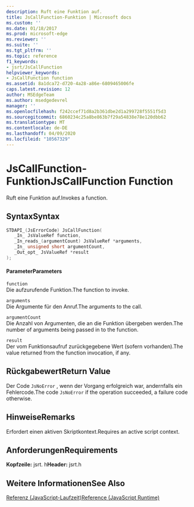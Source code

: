 ```yaml
---
description: Ruft eine Funktion auf.
title: JsCallFunction-Funktion | Microsoft docs
ms.custom: ''
ms.date: 01/18/2017
ms.prod: microsoft-edge
ms.reviewer: ''
ms.suite: ''
ms.tgt_pltfrm: ''
ms.topic: reference
f1_keywords:
- jsrt/JsCallFunction
helpviewer_keywords:
- JsCallFunction function
ms.assetid: 8a1dca72-d720-4a28-a86e-6809465006fe
caps.latest.revision: 12
author: MSEdgeTeam
ms.author: msedgedevrel
manager: ''
ms.openlocfilehash: f242ccef71d8a2b361dbe2d1a299728f5551f5d3
ms.sourcegitcommit: 6860234c25a8be863b7f29a54838e78e120dbb62
ms.translationtype: MT
ms.contentlocale: de-DE
ms.lasthandoff: 04/09/2020
ms.locfileid: "10567329"
---
```

# <span data-ttu-id="2083d-103">JsCallFunction-Funktion</span><span class="sxs-lookup"><span data-stu-id="2083d-103">JsCallFunction Function</span></span>
<span data-ttu-id="2083d-104">Ruft eine Funktion auf.</span><span class="sxs-lookup"><span data-stu-id="2083d-104">Invokes a function.</span></span>  
  
## <span data-ttu-id="2083d-105">Syntax</span><span class="sxs-lookup"><span data-stu-id="2083d-105">Syntax</span></span>  
  
```cpp  
STDAPI_(JsErrorCode) JsCallFunction(  
   _In_ JsValueRef function,  
   _In_reads_(argumentCount) JsValueRef *arguments,  
   _In_ unsigned short argumentCount,  
   _Out_opt_ JsValueRef *result  
);  
```  
  
#### <span data-ttu-id="2083d-106">Parameter</span><span class="sxs-lookup"><span data-stu-id="2083d-106">Parameters</span></span>  
 `function`  
 <span data-ttu-id="2083d-107">Die aufzurufende Funktion.</span><span class="sxs-lookup"><span data-stu-id="2083d-107">The function to invoke.</span></span>  
  
 `arguments`  
 <span data-ttu-id="2083d-108">Die Argumente für den Anruf.</span><span class="sxs-lookup"><span data-stu-id="2083d-108">The arguments to the call.</span></span>  
  
 `argumentCount`  
 <span data-ttu-id="2083d-109">Die Anzahl von Argumenten, die an die Funktion übergeben werden.</span><span class="sxs-lookup"><span data-stu-id="2083d-109">The number of arguments being passed in to the function.</span></span>  
  
 `result`  
 <span data-ttu-id="2083d-110">Der vom Funktionsaufruf zurückgegebene Wert (sofern vorhanden).</span><span class="sxs-lookup"><span data-stu-id="2083d-110">The value returned from the function invocation, if any.</span></span>  
  
## <span data-ttu-id="2083d-111">Rückgabewert</span><span class="sxs-lookup"><span data-stu-id="2083d-111">Return Value</span></span>  
 <span data-ttu-id="2083d-112">Der Code `JsNoError` , wenn der Vorgang erfolgreich war, andernfalls ein Fehlercode.</span><span class="sxs-lookup"><span data-stu-id="2083d-112">The code `JsNoError` if the operation succeeded, a failure code otherwise.</span></span>  
  
## <span data-ttu-id="2083d-113">Hinweise</span><span class="sxs-lookup"><span data-stu-id="2083d-113">Remarks</span></span>  
 <span data-ttu-id="2083d-114">Erfordert einen aktiven Skriptkontext.</span><span class="sxs-lookup"><span data-stu-id="2083d-114">Requires an active script context.</span></span>  
  
## <span data-ttu-id="2083d-115">Anforderungen</span><span class="sxs-lookup"><span data-stu-id="2083d-115">Requirements</span></span>  
 <span data-ttu-id="2083d-116">**Kopfzeile:** jsrt. h</span><span class="sxs-lookup"><span data-stu-id="2083d-116">**Header:** jsrt.h</span></span>  
  
## <span data-ttu-id="2083d-117">Weitere Informationen</span><span class="sxs-lookup"><span data-stu-id="2083d-117">See Also</span></span>  
 [<span data-ttu-id="2083d-118">Referenz (JavaScript-Laufzeit)</span><span class="sxs-lookup"><span data-stu-id="2083d-118">Reference (JavaScript Runtime)</span></span>](../chakra-hosting/reference-javascript-runtime.md)